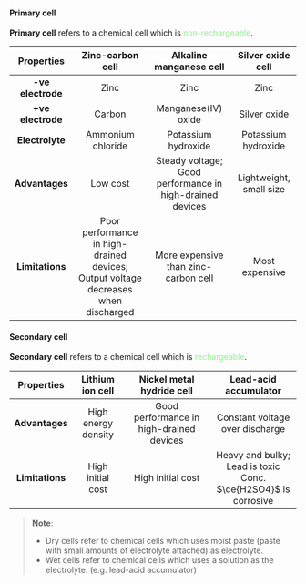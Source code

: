 #### Primary cell
**Primary cell** refers to a chemical cell which is <span style="color: lightgreen">non-rechargeable</span>.

| Properties | Zinc-carbon cell | Alkaline manganese cell | Silver oxide cell |
| :--: | :--: | :--: | :--: |
| **-ve electrode** | Zinc | Zinc | Zinc |
| **+ve electrode** | Carbon | Manganese(IV) oxide | Silver oxide |
| **Electrolyte** | Ammonium chloride | Potassium hydroxide | Potassium hydroxide |
| **Advantages** | Low cost | Steady voltage;<br>Good performance in high-drained devices | Lightweight, small size |
| **Limitations** | Poor performance in high-drained devices;<br>Output voltage decreases when discharged | More expensive than zinc-carbon cell | Most expensive |

#### Secondary cell
**Secondary cell** refers to a chemical cell which is <span style="color: lightgreen">rechargeable</span>.

| Properties | Lithium ion cell | Nickel metal hydride cell | Lead-acid accumulator |
| :--: | :--: | :--: | :--: |
| **Advantages** | High energy density | Good performance in high-drained devices | Constant voltage over discharge |
| **Limitations** | High initial cost | High initial cost | Heavy and bulky;<br>Lead is toxic<br>Conc. $\ce{H2SO4}$ is corrosive |
> **Note**:
> - Dry cells refer to chemical cells which uses moist paste (paste with small amounts of electrolyte attached) as electrolyte.
> - Wet cells refer to chemical cells which uses a solution as the electrolyte.
>   (e.g. lead-acid accumulator)

